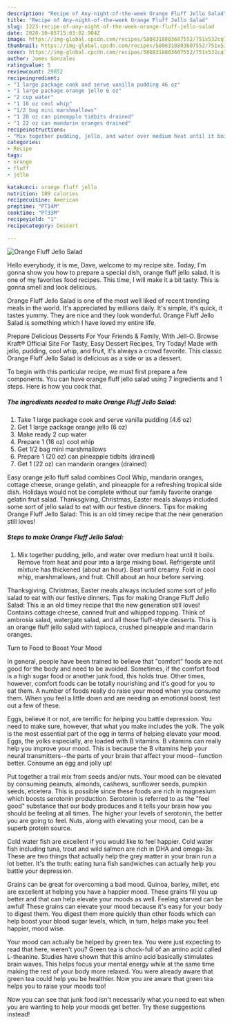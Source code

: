 ```yaml
---
description: "Recipe of Any-night-of-the-week Orange Fluff Jello Salad"
title: "Recipe of Any-night-of-the-week Orange Fluff Jello Salad"
slug: 1223-recipe-of-any-night-of-the-week-orange-fluff-jello-salad
date: 2020-10-05T15:03:02.904Z
image: https://img-global.cpcdn.com/recipes/5808318803607552/751x532cq70/orange-fluff-jello-salad-recipe-main-photo.jpg
thumbnail: https://img-global.cpcdn.com/recipes/5808318803607552/751x532cq70/orange-fluff-jello-salad-recipe-main-photo.jpg
cover: https://img-global.cpcdn.com/recipes/5808318803607552/751x532cq70/orange-fluff-jello-salad-recipe-main-photo.jpg
author: James Gonzales
ratingvalue: 5
reviewcount: 29852
recipeingredient:
- "1 large package cook and serve vanilla pudding 46 oz"
- "1 large package orange jello 6 oz"
- "2 cup water"
- "1 16 oz cool whip"
- "1/2 bag mini marshmallows"
- "1 20 oz can pineapple tidbits drained"
- "1 22 oz can mandarin oranges drained"
recipeinstructions:
- "Mix together pudding, jello, and water over medium heat until it boils. Remove from heat and pour into a large mixing bowl. Refrigerate until mixture has thickened (about an hour). Beat until creamy. Fold in cool whip, marshmallows, and fruit. Chill about an hour before serving."
categories:
- Recipe
tags:
- orange
- fluff
- jello

katakunci: orange fluff jello 
nutrition: 189 calories
recipecuisine: American
preptime: "PT14M"
cooktime: "PT33M"
recipeyield: "1"
recipecategory: Dessert

---
```



![Orange Fluff Jello Salad](https://img-global.cpcdn.com/recipes/5808318803607552/751x532cq70/orange-fluff-jello-salad-recipe-main-photo.jpg)

Hello everybody, it is me, Dave, welcome to my recipe site. Today, I'm gonna show you how to prepare a special dish, orange fluff jello salad. It is one of my favorites food recipes. This time, I will make it a bit tasty. This is gonna smell and look delicious.

Orange Fluff Jello Salad is one of the most well liked of recent trending meals in the world. It's appreciated by millions daily. It's simple, it's quick, it tastes yummy. They are nice and they look wonderful. Orange Fluff Jello Salad is something which I have loved my entire life.

Prepare Delicious Desserts For Your Friends &amp; Family, With Jell-O. Browse Kraft® Official Site For Tasty, Easy Dessert Recipes, Try Today! Made with jello, pudding, cool whip, and fruit, it&#39;s always a crowd favorite. This classic Orange Fluff Jello Salad is delicious as a side or as a dessert.


To begin with this particular recipe, we must first prepare a few components. You can have orange fluff jello salad using 7 ingredients and 1 steps. Here is how you cook that.

<!--inarticleads1-->

##### The ingredients needed to make Orange Fluff Jello Salad:

1. Take 1 large package cook and serve vanilla pudding (4.6 oz)
1. Get 1 large package orange jello (6 oz)
1. Make ready 2 cup water
1. Prepare 1 (16 oz) cool whip
1. Get 1/2 bag mini marshmallows
1. Prepare 1 (20 oz) can pineapple tidbits (drained)
1. Get 1 (22 oz) can mandarin oranges (drained)


Easy orange jello fluff salad combines Cool Whip, mandarin oranges, cottage cheese, orange gelatin, and pineapple for a refreshing tropical side dish. Holidays would not be complete without our family favorite orange gelatin fruit salad. Thanksgiving, Christmas, Easter meals always included some sort of jello salad to eat with our festive dinners. Tips for making Orange Fluff Jello Salad: This is an old timey recipe that the new generation still loves! 

<!--inarticleads2-->

##### Steps to make Orange Fluff Jello Salad:

1. Mix together pudding, jello, and water over medium heat until it boils. Remove from heat and pour into a large mixing bowl. Refrigerate until mixture has thickened (about an hour). Beat until creamy. Fold in cool whip, marshmallows, and fruit. Chill about an hour before serving.


Thanksgiving, Christmas, Easter meals always included some sort of jello salad to eat with our festive dinners. Tips for making Orange Fluff Jello Salad: This is an old timey recipe that the new generation still loves! Contains cottage cheese, canned fruit and whipped topping. Think of ambrosia salad, watergate salad, and all those fluff-style desserts. This is an orange fluff jello salad with tapioca, crushed pineapple and mandarin oranges. 

Turn to Food to Boost Your Mood


In general, people have been trained to believe that "comfort" foods are not good for the body and need to be avoided. Sometimes, if the comfort food is a high sugar food or another junk food, this holds true. Other times, however, comfort foods can be totally nourishing and it's good for you to eat them. A number of foods really do raise your mood when you consume them. When you feel a little down and are needing an emotional boost, test out a few of these.

Eggs, believe it or not, are terrific for helping you battle depression. You need to make sure, however, that what you make includes the yolk. The yolk is the most essential part of the egg in terms of helping elevate your mood. Eggs, the yolks especially, are loaded with B vitamins. B vitamins can really help you improve your mood. This is because the B vitamins help your neural transmitters--the parts of your brain that affect your mood--function better. Consume an egg and jolly up!

Put together a trail mix from seeds and/or nuts. Your mood can be elevated by consuming peanuts, almonds, cashews, sunflower seeds, pumpkin seeds, etcetera. This is possible since these foods are rich in magnesium which boosts serotonin production. Serotonin is referred to as the "feel good" substance that our body produces and it tells your brain how you should be feeling at all times. The higher your levels of serotonin, the better you are going to feel. Nuts, along with elevating your mood, can be a superb protein source.

Cold water fish are excellent if you would like to feel happier. Cold water fish including tuna, trout and wild salmon are rich in DHA and omega-3s. These are two things that actually help the grey matter in your brain run a lot better. It's the truth: eating tuna fish sandwiches can actually help you battle your depression. 

Grains can be great for overcoming a bad mood. Quinoa, barley, millet, etc are excellent at helping you have a happier mood. These grains fill you up better and that can help elevate your moods as well. Feeling starved can be awful! These grains can elevate your mood because it's easy for your body to digest them. You digest them more quickly than other foods which can help boost your blood sugar levels, which, in turn, helps make you feel happier, mood wise.

Your mood can actually be helped by green tea. You were just expecting to read that here, weren't you? Green tea is chock-full of an amino acid called L-theanine. Studies have shown that this amino acid basically stimulates brain waves. This helps focus your mental energy while at the same time making the rest of your body more relaxed. You were already aware that green tea could help you be healthier. Now you are aware that green tea helps you to raise your moods too!

Now you can see that junk food isn't necessarily what you need to eat when you are wanting to help your moods get better. Try  these suggestions  instead!

